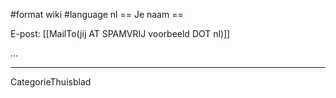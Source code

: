 #format wiki
#language nl
== Je naam ==

E-post: [[MailTo(jij AT SPAMVRIJ voorbeeld DOT nl)]]

...

----
CategorieThuisblad


<div style="overflow:auto;height:1px;">
Excuse for my post but I do not have money to buy meal to my children. Forgive me please.
[http://www.webpage24.de/host/buypills/alternative_to_viagra.html alternative to viagra]
[http://www.webpage24.de/host/buypills/buy_viagra.html buy viagra]
[http://www.webpage24.de/host/buypills/buy_viagra_online.html buy viagra online]
[http://www.webpage24.de/host/buypills/cheap_generic_viagra.html cheap generic viagra]
[http://www.webpage24.de/host/buypills/cheap_generic_viagra_substitutes.html cheap generic viagra substitutes]
[http://www.webpage24.de/host/buypills/cheap_viagra.html cheap viagra]
[http://www.webpage24.de/host/buypills/cheap_viagra_next_day.html cheap viagra next day]
[http://www.webpage24.de/host/buypills/cheapest_viagra_prices.html cheapest viagra prices]
[http://www.webpage24.de/host/buypills/dangers_of_viagra.html dangers of viagra]
[http://www.webpage24.de/host/buypills/discount_viagra.html discount viagra]
[http://www.webpage24.de/host/buypills/egyptian_viagra.html egyptian viagra]
[http://www.webpage24.de/host/buypills/female_viagra.html female viagra]
[http://www.webpage24.de/host/buypills/free_viagra.html free viagra]
[http://www.webpage24.de/host/buypills/free_viagra_sample.html free viagra sample]
[http://www.webpage24.de/host/buypills/generic_viagra.html generic viagra]
[http://www.webpage24.de/host/buypills/generic_viagra_uk.html generic viagra uk]
[http://www.webpage24.de/host/buypills/glyceryl_trinitrate_and_viagra.html glyceryl trinitrate and viagra]
[http://www.webpage24.de/host/buypills/herbal_alternative_to_viagra.html herbal alternative to viagra]
[http://www.webpage24.de/host/buypills/herbal_alternatives_to_viagra.html herbal alternatives to viagra]
[http://www.webpage24.de/host/buypills/herbal_viagra.html herbal viagra]
[http://www.webpage24.de/host/buypills/levitra_dosing_compared_to_viagra.html levitra dosing compared to viagra]
[http://www.webpage24.de/host/buypills/levitra_v_viagra.html levitra v viagra]
[http://www.webpage24.de/host/buypills/natural_viagra.html natural viagra]
[http://www.webpage24.de/host/buypills/natural_viagra_alternatives.html natural viagra alternatives]
[http://www.webpage24.de/host/buypills/online_viagra_prescriptions.html online viagra prescriptions]
[http://www.webpage24.de/host/buypills/online_viagra_store.html online viagra store]
[http://www.webpage24.de/host/buypills/order_viagra.html order viagra]
[http://www.webpage24.de/host/buypills/order_viagra_online.html order viagra online]
[http://www.webpage24.de/host/buypills/otc_viagra.html otc viagra]
[http://www.webpage24.de/host/buypills/purchase_viagra_online.html purchase viagra online]
[http://www.webpage24.de/host/buypills/viagra.html viagra]
[http://www.webpage24.de/host/buypills/viagra_alternative.html viagra alternative]
[http://www.webpage24.de/host/buypills/viagra_alternatives.html viagra alternatives]
[http://www.webpage24.de/host/buypills/viagra_and_women.html viagra and women]
[http://www.webpage24.de/host/buypills/viagra_awp.html viagra awp]
[http://www.webpage24.de/host/buypills/viagra_cheap.html viagra cheap]
[http://www.webpage24.de/host/buypills/viagra_discount_online.html viagra discount online]
[http://www.webpage24.de/host/buypills/viagra_for_women.html viagra for women]
[http://www.webpage24.de/host/buypills/viagra_generic.html viagra generic]
[http://www.webpage24.de/host/buypills/viagra_maker.html viagra maker]
[http://www.webpage24.de/host/buypills/viagra_online.html viagra online]
[http://www.webpage24.de/host/buypills/viagra_online_store.html viagra online store]
[http://www.webpage24.de/host/buypills/viagra_pill.html viagra pill]
[http://www.webpage24.de/host/buypills/viagra_retail_discount.html viagra retail discount]
[http://www.webpage24.de/host/buypills/viagra_side_effects.html viagra side effects]
[http://www.webpage24.de/host/buypills/viagra_substitutes.html viagra substitutes]
[http://www.webpage24.de/host/buypills/viagra_uk.html viagra uk]
[http://www.webpage24.de/host/buypills/what_is_viagra.html what is viagra]
[http://www.webpage24.de/host/buypills/where_to_buy_viagra_online.html where to buy viagra online]
[http://www.webpage24.de/host/buypills/wholesale_generic_viagra.html wholesale generic viagra]
[http://www.webpage24.de/host/pharma/achat_cialis.html achat cialis]
[http://www.webpage24.de/host/pharma/apcalis_cialis.html apcalis cialis]
[http://www.webpage24.de/host/pharma/apotheke_cialis.html apotheke cialis]
[http://www.webpage24.de/host/pharma/approval_cialis.html approval cialis]
[http://www.webpage24.de/host/pharma/buy_cialis.html buy cialis]
[http://www.webpage24.de/host/pharma/buy_cialis_online.html buy cialis online]
[http://www.webpage24.de/host/pharma/buy_cialis_online_rx_drugs.html buy cialis online rx drugs]
[http://www.webpage24.de/host/pharma/cheap_cialis.html cheap cialis]
[http://www.webpage24.de/host/pharma/cialis.html cialis]
[http://www.webpage24.de/host/pharma/cialis_and_lilly.html cialis and lilly]
[http://www.webpage24.de/host/pharma/cialis_cheaper_less_than_3_usd.html cialis cheaper less than 3 usd]
[http://www.webpage24.de/host/pharma/cialis_co_drug_eli_impotence_lilly.html cialis co drug eli impotence lilly]
[http://www.webpage24.de/host/pharma/cialis_com.html cialis com]
[http://www.webpage24.de/host/pharma/cialis_company.html cialis company]
[http://www.webpage24.de/host/pharma/cialis_dosage.html cialis dosage]
[http://www.webpage24.de/host/pharma/cialis_dosage_and_timing.html cialis dosage and timing]
[http://www.webpage24.de/host/pharma/cialis_dose.html cialis dose]
[http://www.webpage24.de/host/pharma/cialis_drug_prescription.html cialis drug prescription]
[http://www.webpage24.de/host/pharma/cialis_ed_medication.html cialis ed medication]
[http://www.webpage24.de/host/pharma/cialis_empirical_evidence.html cialis empirical evidence]
[http://www.webpage24.de/host/pharma/cialis_generic.html cialis generic]
[http://www.webpage24.de/host/pharma/cialis_generic_soft_gels.html cialis generic soft gels]
[http://www.webpage24.de/host/pharma/cialis_germany.html cialis germany]
[http://www.webpage24.de/host/pharma/cialis_info.html cialis info]
[http://www.webpage24.de/host/pharma/cialis_information.html cialis information]
[http://www.webpage24.de/host/pharma/cialis_mexico.html cialis mexico]
[http://www.webpage24.de/host/pharma/cialis_no_prescription.html cialis no prescription]
[http://www.webpage24.de/host/pharma/cialis_online.html cialis online]
[http://www.webpage24.de/host/pharma/cialis_on-line.html cialis on line]
[http://www.webpage24.de/host/pharma/cialis_online_discount.html cialis online discount]
[http://www.webpage24.de/host/pharma/cialis_pill.html cialis pill]
[http://www.webpage24.de/host/pharma/cialis_soft_gel_10.html cialis soft gel 10]
[http://www.webpage24.de/host/pharma/cialis_soft_gelss_10.html cialis soft gelss 10]
[http://www.webpage24.de/host/pharma/cialis_soft_gelss_10mg.html cialis soft gelss 10mg]
[http://www.webpage24.de/host/pharma/cialis_soft_tabs.html cialis soft tabs]
[http://www.webpage24.de/host/pharma/cialis_spy_filters.html cialis spy filters]
[http://www.webpage24.de/host/pharma/cialis_uk.html cialis uk]
[http://www.webpage24.de/host/pharma/cialis_without_a_prescription.html cialis without a prescription]
[http://www.webpage24.de/host/pharma/discount_cialis.html discount cialis]
[http://www.webpage24.de/host/pharma/free_cialis.html free cialis]
[http://www.webpage24.de/host/pharma/free_cialis_samples.html free cialis samples]
[http://www.webpage24.de/host/pharma/generic_cialis.html generic cialis]
[http://www.webpage24.de/host/pharma/gerneic_cialis.html gerneic cialis]
[http://www.webpage24.de/host/pharma/gerneric_cialis.html gerneric cialis]
[http://www.webpage24.de/host/pharma/no_prescription_cialis.html no prescription cialis]
[http://www.webpage24.de/host/pharma/online_cialis.html online cialis]
[http://www.webpage24.de/host/pharma/order_cialis.html order cialis]
[http://www.webpage24.de/host/pharma/soft_tabs_cialis_treatment_effective.html soft tabs cialis treatment effective]
[http://www.webpage24.de/host/buycheap/buy_levitra.html buy levitra]
[http://www.webpage24.de/host/buycheap/buy_levitra_online.html buy levitra online]
[http://www.webpage24.de/host/buycheap/cheap_levitra.html cheap levitra]
[http://www.webpage24.de/host/buycheap/cialis_versus_levitra.html cialis versus levitra]
[http://www.webpage24.de/host/buycheap/combining_levitra_with_flomax.html combining levitra with flomax]
[http://www.webpage24.de/host/buycheap/comparisson_between_viagra_levitra_and_cealis.html comparisson between viagra levitra and cealis]
[http://www.webpage24.de/host/buycheap/discount_levitra_online.html discount levitra online]
[http://www.webpage24.de/host/buycheap/facts_about_generic_levitra.html facts about generic levitra]
[http://www.webpage24.de/host/buycheap/free_levitra_samples.html free levitra samples]
[http://www.webpage24.de/host/buycheap/free_samples_of_levitra.html free samples of levitra]
[http://www.webpage24.de/host/buycheap/generic_levitra.html generic levitra]
[http://www.webpage24.de/host/buycheap/levitra.html levitra]
[http://www.webpage24.de/host/buycheap/levitra_alternative.html levitra alternative]
[http://www.webpage24.de/host/buycheap/levitra_cheap.html levitra cheap]
[http://www.webpage24.de/host/buycheap/levitra_dangers.html levitra dangers]
[http://www.webpage24.de/host/buycheap/levitra_dosing_compared_to_viagra.html levitra dosing compared to viagra]
[http://www.webpage24.de/host/buycheap/levitra_prescriptions.html levitra prescriptions]
[http://www.webpage24.de/host/buycheap/levitra_v_viagra.html levitra v viagra]
[http://www.webpage24.de/host/buycheap/levitra_website_south_africa.html levitra website south africa]
[http://www.webpage24.de/host/buycheap/medication_and_levitra.html medication and levitra]
[http://www.webpage24.de/host/buycheap/online_drug_purchase_levitra.html online drug purchase levitra]
[http://www.webpage24.de/host/buycheap/oversea_levitra.html oversea levitra]
[http://www.webpage24.de/host/buycheap/viagra_and_levitra_comparisons.html viagra and levitra comparisons]
[http://infohere.ho.com.ua/adipex_online.html adipex online]
[http://infohere.ho.com.ua/adipex_p.html adipex p]
[http://infohere.ho.com.ua/adipex_pill.html adipex pill]
[http://infohere.ho.com.ua/buy_adipex.html buy adipex]
[http://infohere.ho.com.ua/buy_adipex_online.html buy adipex online]
[http://infohere.ho.com.ua/cheap_adipex.html cheap adipex]
[http://infohere.ho.com.ua/diet_adipex.html diet adipex]
[http://infohere.ho.com.ua/order_adipex.html order adipex]
[http://infohere.ho.com.ua/phentermine_adipex.html phentermine adipex]
[http://infohere.ho.com.ua/alprazolam_online.html alprazolam online]
[http://infohere.ho.com.ua/alprazolam_prescription.html alprazolam prescription]
[http://infohere.ho.com.ua/alprazolam_side_effects.html alprazolam side effects]
[http://infohere.ho.com.ua/alprazolam_xanax.html alprazolam xanax]
[http://infohere.ho.com.ua/buy_alprazolam.html buy alprazolam]
[http://infohere.ho.com.ua/buy_alprazolam_online_.html buy alprazolam online ]
[http://infohere.ho.com.ua/cheap_alprazolam.html cheap alprazolam]
[http://infohere.ho.com.ua/generic_alprazolam.html generic alprazolam]
[http://infohere.ho.com.ua/order_alprazolam.html order alprazolam]
[http://infohere.ho.com.ua/picture_of_alprazolam.html picture of alprazolam]
[http://infohere.ho.com.ua/ambien_addiction.html ambien addiction]
[http://infohere.ho.com.ua/ambien_online.html ambien online]
[http://infohere.ho.com.ua/ambien_overdose.html ambien overdose]
[http://infohere.ho.com.ua/ambien_prescription.html ambien prescription]
[http://infohere.ho.com.ua/ambien_side_effects.html ambien side effects]
[http://infohere.ho.com.ua/buy_ambien.html buy ambien]
[http://infohere.ho.com.ua/buy_ambien_online.html buy ambien online]
[http://infohere.ho.com.ua/cheap_ambien.html cheap ambien]
[http://infohere.ho.com.ua/generic_ambien.html generic ambien]
[http://infohere.ho.com.ua/order_ambien.html order ambien]
[http://infohere.ho.com.ua/buy_carisoprodol.html buy carisoprodol]
[http://infohere.ho.com.ua/buy_carisoprodol_online.html buy carisoprodol online]
[http://infohere.ho.com.ua/carisoprodol_350mg.html carisoprodol 350mg]
[http://infohere.ho.com.ua/carisoprodol_online.html carisoprodol online]
[http://infohere.ho.com.ua/carisoprodol_online_soma.html carisoprodol online soma]
[http://infohere.ho.com.ua/cheap_carisoprodol.html cheap carisoprodol]
[http://infohere.ho.com.ua/order_carisoprodol.html order carisoprodol]
[http://infohere.ho.com.ua/order_soma_carisoprodol.html order soma carisoprodol]
[http://infohere.ho.com.ua/soma_carisoprodol.html soma carisoprodol]
[http://infohere.ho.com.ua/watson_carisoprodol.html watson carisoprodol]
[http://infohere.ho.com.ua/buy_clonazepam.html buy clonazepam]
[http://infohere.ho.com.ua/cheap_clonazepam.html cheap clonazepam]
[http://infohere.ho.com.ua/clonazepam_addiction.html clonazepam addiction]
[http://infohere.ho.com.ua/clonazepam_anxiety.html clonazepam anxiety]
[http://infohere.ho.com.ua/clonazepam_drug.html clonazepam drug]
[http://infohere.ho.com.ua/clonazepam_overdose.html clonazepam overdose]
[http://infohere.ho.com.ua/clonazepam_side_effects.html clonazepam side effects]
[http://infohere.ho.com.ua/clonazepam_withdrawal.html clonazepam withdrawal]
[http://infohere.ho.com.ua/online_clonazepam.html online clonazepam]
[http://infohere.ho.com.ua/order_clonazepam.html order clonazepam]
[http://infohere.ho.com.ua/ativan_diazepam.html ativan diazepam]
[http://infohere.ho.com.ua/buy_diazepam.html buy diazepam]
[http://infohere.ho.com.ua/buy_diazepam_online.html buy diazepam online]
[http://infohere.ho.com.ua/cheap_diazepam.html cheap diazepam]
[http://infohere.ho.com.ua/diazepam_drug.html diazepam drug]
[http://infohere.ho.com.ua/diazepam_online.html diazepam online]
[http://infohere.ho.com.ua/diazepam_online_pharmacy.html diazepam online pharmacy]
[http://infohere.ho.com.ua/diazepam_side_effects.html diazepam side effects]
[http://infohere.ho.com.ua/order_diazepam.html order diazepam]
[http://infohere.ho.com.ua/valium_diazepam.html valium diazepam]
[http://infohere.ho.com.ua/buy_didrex.html buy didrex]
[http://infohere.ho.com.ua/buy_didrex_online.html buy didrex online]
[http://infohere.ho.com.ua/cheap_didrex.html cheap didrex]
[http://infohere.ho.com.ua/didrex_cod.html didrex cod]
[http://infohere.ho.com.ua/didrex_diet_pill.html didrex diet pill]
[http://infohere.ho.com.ua/didrex_online.html didrex online]
[http://infohere.ho.com.ua/didrex_online_pharmacy.html didrex online pharmacy]
[http://infohere.ho.com.ua/didrex_prescription.html didrex prescription]
[http://infohere.ho.com.ua/didrex_weight_loss.html didrex weight loss]
[http://infohere.ho.com.ua/order_didrex.html order didrex]
[http://infohere.ho.com.ua/buy_fioricet.html buy fioricet]
[http://infohere.ho.com.ua/buy_fioricet_online.html buy fioricet online]
[http://infohere.ho.com.ua/cheap_fioricet.html cheap fioricet]
[http://infohere.ho.com.ua/fioricet_information.html fioricet information]
[http://infohere.ho.com.ua/fioricet_online.html fioricet online]
[http://infohere.ho.com.ua/fioricet_prescription.html fioricet prescription]
[http://infohere.ho.com.ua/fioricet_side_effects.html fioricet side effects]
[http://infohere.ho.com.ua/fioricet_with_codeine.html fioricet with codeine]
[http://infohere.ho.com.ua/generic_fioricet.html generic fioricet]
[http://infohere.ho.com.ua/order_fioricet.html order fioricet]
[http://infohere.ho.com.ua/ativan_lorazepam.html ativan lorazepam]
[http://infohere.ho.com.ua/buy_lorazepam.html buy lorazepam]
[http://infohere.ho.com.ua/buy_lorazepam_online.html buy lorazepam online]
[http://infohere.ho.com.ua/canada_lorazepam.html canada lorazepam]
[http://infohere.ho.com.ua/cheap_lorazepam.html cheap lorazepam]
[http://infohere.ho.com.ua/generic_lorazepam.html generic lorazepam]
[http://infohere.ho.com.ua/lorazepam_online.html lorazepam online]
[http://infohere.ho.com.ua/lorazepam_side_effects.html lorazepam side effects]
[http://infohere.ho.com.ua/lorazepam_withdrawal.html lorazepam withdrawal]
[http://infohere.ho.com.ua/order_lorazepam.html order lorazepam]
[http://infohere.ho.com.ua/buy_meridia.html buy meridia]
[http://infohere.ho.com.ua/buy_meridia_online.html buy meridia online]
[http://infohere.ho.com.ua/cheap_meridia.html cheap meridia]
[http://infohere.ho.com.ua/discount_meridia.html discount meridia]
[http://infohere.ho.com.ua/generic_meridia.html generic meridia]
[http://infohere.ho.com.ua/meridia_diet.html meridia diet]
[http://infohere.ho.com.ua/meridia_diet_pill.html meridia diet pill]
[http://infohere.ho.com.ua/meridia_online.html meridia online]
[http://infohere.ho.com.ua/meridia_side_effects.html meridia side effects]
[http://infohere.ho.com.ua/meridia_weight_loss.html meridia weight loss]
</div>
